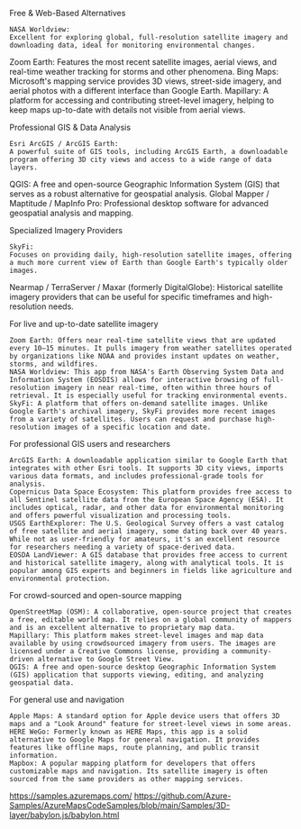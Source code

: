 Free & Web-Based Alternatives

    NASA Worldview:
    Excellent for exploring global, full-resolution satellite imagery and downloading data, ideal for monitoring environmental changes. 

Zoom Earth:
Features the most recent satellite images, aerial views, and real-time weather tracking for storms and other phenomena. 
Bing Maps:
Microsoft's mapping service provides 3D views, street-side imagery, and aerial photos with a different interface than Google Earth. 
Mapillary:
A platform for accessing and contributing street-level imagery, helping to keep maps up-to-date with details not visible from aerial views. 

Professional GIS & Data Analysis

    Esri ArcGIS / ArcGIS Earth:
    A powerful suite of GIS tools, including ArcGIS Earth, a downloadable program offering 3D city views and access to a wide range of data layers. 

QGIS:
A free and open-source Geographic Information System (GIS) that serves as a robust alternative for geospatial analysis. 
Global Mapper / Maptitude / MapInfo Pro:
Professional desktop software for advanced geospatial analysis and mapping. 

Specialized Imagery Providers

    SkyFi:
    Focuses on providing daily, high-resolution satellite images, offering a much more current view of Earth than Google Earth's typically older images. 

Nearmap / TerraServer / Maxar (formerly DigitalGlobe):
Historical satellite imagery providers that can be useful for specific timeframes and high-resolution needs.

For live and up-to-date satellite imagery

    Zoom Earth: Offers near real-time satellite views that are updated every 10–15 minutes. It pulls imagery from weather satellites operated by organizations like NOAA and provides instant updates on weather, storms, and wildfires.
    NASA Worldview: This app from NASA's Earth Observing System Data and Information System (EOSDIS) allows for interactive browsing of full-resolution imagery in near real-time, often within three hours of retrieval. It is especially useful for tracking environmental events.
    SkyFi: A platform that offers on-demand satellite images. Unlike Google Earth's archival imagery, SkyFi provides more recent images from a variety of satellites. Users can request and purchase high-resolution images of a specific location and date.
    
For professional GIS users and researchers

    ArcGIS Earth: A downloadable application similar to Google Earth that integrates with other Esri tools. It supports 3D city views, imports various data formats, and includes professional-grade tools for analysis.
    Copernicus Data Space Ecosystem: This platform provides free access to all Sentinel satellite data from the European Space Agency (ESA). It includes optical, radar, and other data for environmental monitoring and offers powerful visualization and processing tools.
    USGS EarthExplorer: The U.S. Geological Survey offers a vast catalog of free satellite and aerial imagery, some dating back over 40 years. While not as user-friendly for amateurs, it's an excellent resource for researchers needing a variety of space-derived data.
    EOSDA LandViewer: A GIS database that provides free access to current and historical satellite imagery, along with analytical tools. It is popular among GIS experts and beginners in fields like agriculture and environmental protection. 
    
For crowd-sourced and open-source mapping

    OpenStreetMap (OSM): A collaborative, open-source project that creates a free, editable world map. It relies on a global community of mappers and is an excellent alternative to proprietary map data.
    Mapillary: This platform makes street-level images and map data available by using crowdsourced imagery from users. The images are licensed under a Creative Commons license, providing a community-driven alternative to Google Street View.
    QGIS: A free and open-source desktop Geographic Information System (GIS) application that supports viewing, editing, and analyzing geospatial data.
    
For general use and navigation

    Apple Maps: A standard option for Apple device users that offers 3D maps and a "Look Around" feature for street-level views in some areas.
    HERE WeGo: Formerly known as HERE Maps, this app is a solid alternative to Google Maps for general navigation. It provides features like offline maps, route planning, and public transit information.
    Mapbox: A popular mapping platform for developers that offers customizable maps and navigation. Its satellite imagery is often sourced from the same providers as other mapping services.

https://samples.azuremaps.com/
https://github.com/Azure-Samples/AzureMapsCodeSamples/blob/main/Samples/3D-layer/babylon.js/babylon.html

